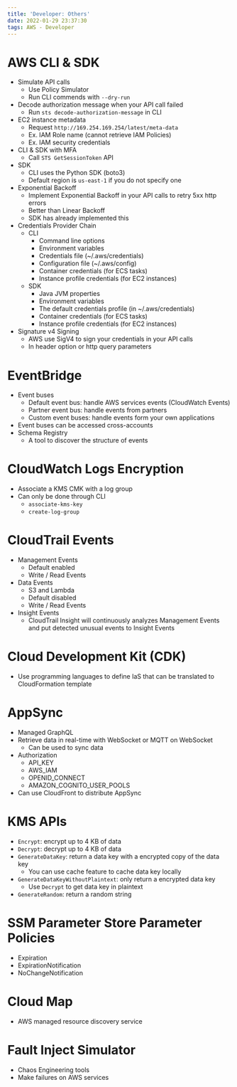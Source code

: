 ```yaml
---
title: 'Developer: Others'
date: 2022-01-29 23:37:30
tags: AWS - Developer
---
```


# AWS CLI & SDK

- Simulate API calls
  - Use Policy Simulator
  - Run CLI commends with `--dry-run`
- Decode authorization message when your API call failed
  - Run `sts decode-authorization-message` in CLI
- EC2 instance metadata
  - Request `http://169.254.169.254/latest/meta-data`
  - Ex. IAM Role name (cannot retrieve IAM Policies)
  - Ex. IAM security credentials
- CLI & SDK with MFA
  - Call `STS GetSessionToken` API
- SDK
  - CLI uses the Python SDK (boto3)
  - Default region is `us-east-1` if you do not specify one
- Exponential Backoff
  - Implement Exponential Backoff in your API calls to retry 5xx http errors
  - Better than Linear Backoff
  - SDK has already implemented this
- Credentials Provider Chain
  - CLI
    - Command line options
    - Environment variables
    - Credentials file (~/.aws/credentials)
    - Configuration file (~/.aws/config)
    - Container credentials (for ECS tasks)
    - Instance profile credentials (for EC2 instances)
  - SDK
    - Java JVM properties
    - Environment variables
    - The default credentials profile (in ~/.aws/credentials)
    - Container credentials (for ECS tasks)
    - Instance profile credentials (for EC2 instances)
- Signature v4 Signing
  - AWS use SigV4 to sign your credentials in your API calls
  - In header option or http query parameters

# EventBridge

- Event buses
  - Default event bus: handle AWS services events (CloudWatch Events)
  - Partner event bus: handle events from partners
  - Custom event buses: handle events form your own applications
- Event buses can be accessed cross-accounts
- Schema Registry
  - A tool to discover the structure of events

# CloudWatch Logs Encryption

- Associate a KMS CMK with a log group
- Can only be done through CLI
  - `associate-kms-key`
  - `create-log-group`

# CloudTrail Events

- Management Events
  - Default enabled
  - Write / Read Events
- Data Events
  - S3 and Lambda
  - Default disabled
  - Write / Read Events
- Insight Events
  - CloudTrail Insight will continuously analyzes Management Events and put detected unusual events to Insight Events

# Cloud Development Kit (CDK)

- Use programming languages to define IaS that can be translated to CloudFormation template

# AppSync

- Managed GraphQL
- Retrieve data in real-time with WebSocket or MQTT on WebSocket
  - Can be used to sync data
- Authorization
  - API_KEY
  - AWS_IAM
  - OPENID_CONNECT
  - AMAZON_COGNITO_USER_POOLS
- Can use CloudFront to distribute AppSync

# KMS APIs

- `Encrypt`: encrypt up to 4 KB of data
- `Decrypt`: decrypt up to 4 KB of data
- `GenerateDataKey`: return a data key with a encrypted copy of the data key
  - You can use cache feature to cache data key locally
- `GenerateDataKeyWithoutPlaintext`: only return a encrypted data key
  - Use `Decrypt` to get data key in plaintext
- `GenerateRandom`: return a random string

# SSM Parameter Store Parameter Policies

- Expiration
- ExpirationNotification
- NoChangeNotification

# Cloud Map

- AWS managed resource discovery service

# Fault Inject Simulator

- Chaos Engineering tools
- Make failures on AWS services

